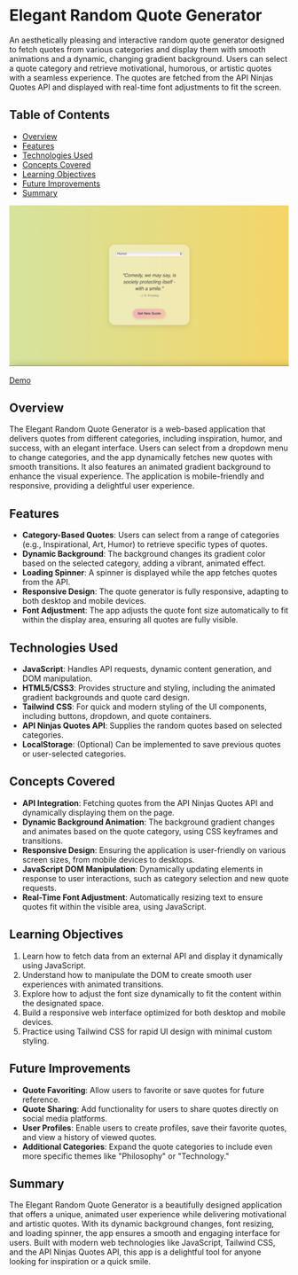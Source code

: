 # Elegant Random Quote Generator

An aesthetically pleasing and interactive random quote generator designed to fetch quotes from various categories and display them with smooth animations and a dynamic, changing gradient background. Users can select a quote category and retrieve motivational, humorous, or artistic quotes with a seamless experience. The quotes are fetched from the API Ninjas Quotes API and displayed with real-time font adjustments to fit the screen.

## Table of Contents

- [Overview](#overview)
- [Features](#features)
- [Technologies Used](#technologies-used)
- [Concepts Covered](#concepts-covered)
- [Learning Objectives](#learning-objectives)
- [Future Improvements](#future-improvements)
- [Summary](#summary)

![Elegant Random Quote Generator Screenshot](./screenshot.png)

[Demo](https://brockaltug.github.io/random-quote-generator)

## Overview

The Elegant Random Quote Generator is a web-based application that delivers quotes from different categories, including inspiration, humor, and success, with an elegant interface. Users can select from a dropdown menu to change categories, and the app dynamically fetches new quotes with smooth transitions. It also features an animated gradient background to enhance the visual experience. The application is mobile-friendly and responsive, providing a delightful user experience.

## Features

- **Category-Based Quotes**: Users can select from a range of categories (e.g., Inspirational, Art, Humor) to retrieve specific types of quotes.
- **Dynamic Background**: The background changes its gradient color based on the selected category, adding a vibrant, animated effect.
- **Loading Spinner**: A spinner is displayed while the app fetches quotes from the API.
- **Responsive Design**: The quote generator is fully responsive, adapting to both desktop and mobile devices.
- **Font Adjustment**: The app adjusts the quote font size automatically to fit within the display area, ensuring all quotes are fully visible.

## Technologies Used

- **JavaScript**: Handles API requests, dynamic content generation, and DOM manipulation.
- **HTML5/CSS3**: Provides structure and styling, including the animated gradient backgrounds and quote card design.
- **Tailwind CSS**: For quick and modern styling of the UI components, including buttons, dropdown, and quote containers.
- **API Ninjas Quotes API**: Supplies the random quotes based on selected categories.
- **LocalStorage**: (Optional) Can be implemented to save previous quotes or user-selected categories.

## Concepts Covered

- **API Integration**: Fetching quotes from the API Ninjas Quotes API and dynamically displaying them on the page.
- **Dynamic Background Animation**: The background gradient changes and animates based on the quote category, using CSS keyframes and transitions.
- **Responsive Design**: Ensuring the application is user-friendly on various screen sizes, from mobile devices to desktops.
- **JavaScript DOM Manipulation**: Dynamically updating elements in response to user interactions, such as category selection and new quote requests.
- **Real-Time Font Adjustment**: Automatically resizing text to ensure quotes fit within the visible area, using JavaScript.

## Learning Objectives

1. Learn how to fetch data from an external API and display it dynamically using JavaScript.
2. Understand how to manipulate the DOM to create smooth user experiences with animated transitions.
3. Explore how to adjust the font size dynamically to fit the content within the designated space.
4. Build a responsive web interface optimized for both desktop and mobile devices.
5. Practice using Tailwind CSS for rapid UI design with minimal custom styling.

## Future Improvements

- **Quote Favoriting**: Allow users to favorite or save quotes for future reference.
- **Quote Sharing**: Add functionality for users to share quotes directly on social media platforms.
- **User Profiles**: Enable users to create profiles, save their favorite quotes, and view a history of viewed quotes.
- **Additional Categories**: Expand the quote categories to include even more specific themes like "Philosophy" or "Technology."

## Summary

The Elegant Random Quote Generator is a beautifully designed application that offers a unique, animated user experience while delivering motivational and artistic quotes. With its dynamic background changes, font resizing, and loading spinner, the app ensures a smooth and engaging interface for users. Built with modern web technologies like JavaScript, Tailwind CSS, and the API Ninjas Quotes API, this app is a delightful tool for anyone looking for inspiration or a quick smile.
